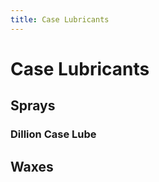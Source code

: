 ```yaml
---
title: Case Lubricants
---
```


# Case Lubricants #

## Sprays ##

### Dillion Case Lube ###


## Waxes
